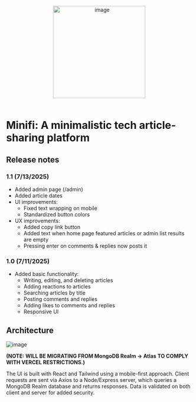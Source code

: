 <br/>
<div align="center">
  <img width="250" alt="image" src="https://github.com/user-attachments/assets/6be84766-1438-4dc2-b653-9118d840827a" />
</div>
<br/>

# Minifi: A minimalistic tech article-sharing platform

## Release notes
### 1.1 (7/13/2025)
* Added admin page (/admin)
* Added article dates
* UI improvements:
  * Fixed text wrapping on mobile
  * Standardized button colors
* UX improvements:
  * Added copy link button
  * Added text when home page featured articles or admin list results are empty
  * Pressing enter on comments & replies now posts it
### 1.0 (7/11/2025)
* Added basic functionality:
  * Writing, editing, and deleting articles
  * Adding reactions to articles
  * Searching articles by title
  * Posting comments and replies
  * Adding likes to comments and replies
  * Responsive UI

## Architecture
![image](https://github.com/user-attachments/assets/437f59d6-b8ed-47a7-bc83-ccad28305131)

**(NOTE: WILL BE MIGRATING FROM MongoDB Realm -> Atlas TO COMPLY WITH VERCEL RESTRICTIONS.)**

The UI is built with React and Tailwind using a mobile-first approach. Client requests are sent via Axios to a Node/Express server, which queries a MongoDB Realm database and returns responses. Data is validated on both client and server for added security.
